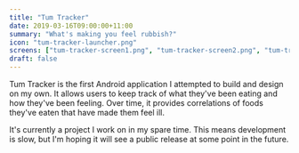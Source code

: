 ```yaml
---
title: "Tum Tracker"
date: 2019-03-16T09:00:00+11:00
summary: "What's making you feel rubbish?"
icon: "tum-tracker-launcher.png"
screens: ["tum-tracker-screen1.png", "tum-tracker-screen2.png", "tum-tracker-screen3.png"]
draft: false
---
```


Tum Tracker is the first Android application I attempted to build and design on my own. It allows users to keep track of what they've been eating and how they've been feeling. Over time, it provides correlations of foods they've eaten that have made them feel ill.

It's currently a project I work on in my spare time. This means development is slow, but I'm hoping it will see a public release at some point in the future.
